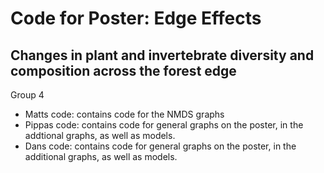 # Code for Poster: Edge Effects 
## Changes in plant and invertebrate diversity and composition across the forest edge
Group 4

- Matts code: contains code for the NMDS graphs
- Pippas code: contains code for general graphs on the poster, in the addtional graphs, as well as models.
- Dans code: contains code for general graphs on the poster, in the additional graphs, as well as models. 
